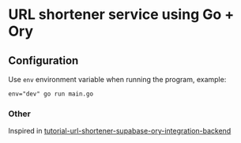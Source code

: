 # URL shortener service using Go + Ory

## Configuration

Use `env` environment variable when running the program, example: 

```shell
env="dev" go run main.go
```

### Other

Inspired in [tutorial-url-shortener-supabase-ory-integration-backend](https://www.ory.sh/tutorial-url-shortener-supabase-ory-integration-backend/)